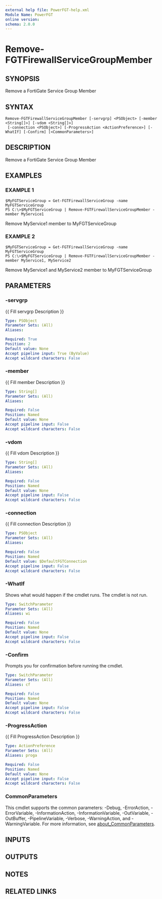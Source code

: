 ```yaml
---
external help file: PowerFGT-help.xml
Module Name: PowerFGT
online version:
schema: 2.0.0
---
```


# Remove-FGTFirewallServiceGroupMember

## SYNOPSIS
Remove a FortiGate Service Group Member

## SYNTAX

```
Remove-FGTFirewallServiceGroupMember [-servgrp] <PSObject> [-member <String[]>] [-vdom <String[]>]
 [-connection <PSObject>] [-ProgressAction <ActionPreference>] [-WhatIf] [-Confirm] [<CommonParameters>]
```

## DESCRIPTION
Remove a FortiGate Service Group Member

## EXAMPLES

### EXAMPLE 1
```
$MyFGTServiceGroup = Get-FGTFirewallServiceGroup -name MyFGTServiceGroup
PS C:\>$MyFGTServiceGroup | Remove-FGTFirewallServiceGroupMember -member MyService1
```

Remove MyService1 member to MyFGTServiceGroup

### EXAMPLE 2
```
$MyFGTServiceGroup = Get-FGTFirewallServiceGroup -name MyFGTServiceGroup
PS C:\>$MyFGTServiceGroup | Remove-FGTFirewallServiceGroupMember -member MyService1, MyService2
```

Remove MyService1 and MyService2 member to MyFGTServiceGroup

## PARAMETERS

### -servgrp
{{ Fill servgrp Description }}

```yaml
Type: PSObject
Parameter Sets: (All)
Aliases:

Required: True
Position: 2
Default value: None
Accept pipeline input: True (ByValue)
Accept wildcard characters: False
```

### -member
{{ Fill member Description }}

```yaml
Type: String[]
Parameter Sets: (All)
Aliases:

Required: False
Position: Named
Default value: None
Accept pipeline input: False
Accept wildcard characters: False
```

### -vdom
{{ Fill vdom Description }}

```yaml
Type: String[]
Parameter Sets: (All)
Aliases:

Required: False
Position: Named
Default value: None
Accept pipeline input: False
Accept wildcard characters: False
```

### -connection
{{ Fill connection Description }}

```yaml
Type: PSObject
Parameter Sets: (All)
Aliases:

Required: False
Position: Named
Default value: $DefaultFGTConnection
Accept pipeline input: False
Accept wildcard characters: False
```

### -WhatIf
Shows what would happen if the cmdlet runs.
The cmdlet is not run.

```yaml
Type: SwitchParameter
Parameter Sets: (All)
Aliases: wi

Required: False
Position: Named
Default value: None
Accept pipeline input: False
Accept wildcard characters: False
```

### -Confirm
Prompts you for confirmation before running the cmdlet.

```yaml
Type: SwitchParameter
Parameter Sets: (All)
Aliases: cf

Required: False
Position: Named
Default value: None
Accept pipeline input: False
Accept wildcard characters: False
```

### -ProgressAction
{{ Fill ProgressAction Description }}

```yaml
Type: ActionPreference
Parameter Sets: (All)
Aliases: proga

Required: False
Position: Named
Default value: None
Accept pipeline input: False
Accept wildcard characters: False
```

### CommonParameters
This cmdlet supports the common parameters: -Debug, -ErrorAction, -ErrorVariable, -InformationAction, -InformationVariable, -OutVariable, -OutBuffer, -PipelineVariable, -Verbose, -WarningAction, and -WarningVariable. For more information, see [about_CommonParameters](http://go.microsoft.com/fwlink/?LinkID=113216).

## INPUTS

## OUTPUTS

## NOTES

## RELATED LINKS
